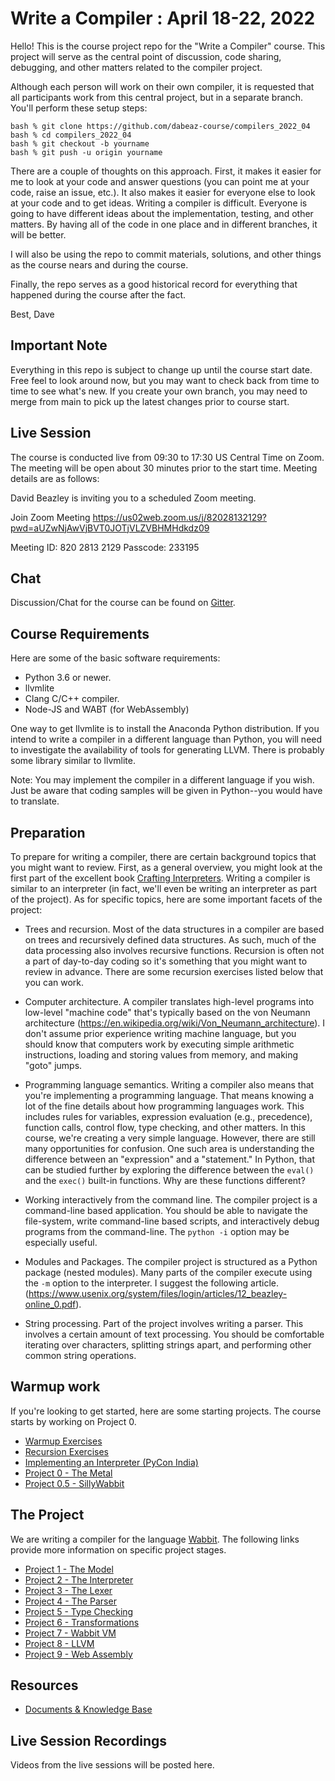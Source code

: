 # Write a Compiler : April 18-22, 2022

Hello! This is the course project repo for the "Write a Compiler"
course.  This project will serve as the central point of discussion, code
sharing, debugging, and other matters related to the compiler project.

Although each person will work on their own compiler, it is requested
that all participants work from this central project, but in a separate
branch.   You'll perform these setup steps:

    bash % git clone https://github.com/dabeaz-course/compilers_2022_04
    bash % cd compilers_2022_04
    bash % git checkout -b yourname
    bash % git push -u origin yourname

There are a couple of thoughts on this approach. First, it makes it
easier for me to look at your code and answer questions (you can 
point me at your code, raise an issue, etc.).   It also makes it easier
for everyone else to look at your code and to get ideas.  Writing a
compiler is difficult. Everyone is going to have different ideas about
the implementation, testing, and other matters.  By having all of the
code in one place and in different branches, it will be better.

I will also be using the repo to commit materials, solutions, and 
other things as the course nears and during the course.

Finally, the repo serves as a good historical record for everything
that happened during the course after the fact.

Best,
Dave

## Important Note

Everything in this repo is subject to change up until the course start date.
Free feel to look around now, but you may want to check back from time to
time to see what's new.  If you create your own branch, you may need to
merge from main to pick up the latest changes prior to course start.

## Live Session 

The course is conducted live from 09:30 to 17:30 US Central Time on Zoom.
The meeting will be open about 30 minutes prior to the start time. Meeting
details are as follows:

David Beazley is inviting you to a scheduled Zoom meeting.

Join Zoom Meeting
https://us02web.zoom.us/j/82028132129?pwd=aUZwNjAwVjBVT0JOTjVLZVBHMHdkdz09

Meeting ID: 820 2813 2129
Passcode: 233195

## Chat

Discussion/Chat for the course can be found on [Gitter](https://gitter.im/dabeaz-course/compilers_2022_04).

## Course Requirements

Here are some of the basic software requirements:

* Python 3.6 or newer.
* llvmlite
* Clang C/C++ compiler.
* Node-JS and WABT (for WebAssembly)

One way to get llvmlite is to install the Anaconda Python
distribution.  If you intend to write a compiler in a different
language than Python, you will need to investigate the availability of
tools for generating LLVM. There is probably some library similar to
llvmlite.

Note: You may implement the compiler in a different language if you
wish.  Just be aware that coding samples will be given in Python--you
would have to translate. 

## Preparation

To prepare for writing a compiler, there are certain background topics
that you might want to review.  First, as a general overview, you
might look at the first part of the excellent book [Crafting Interpreters](https://craftinginterpeters.com).
Writing a compiler is similar to an interpreter (in fact, we'll even be writing an
interpreter as part of the project).   As for specific topics, here
are some important facets of the project:

* Trees and recursion.  Most of the data structures in a compiler are
  based on trees and recursively defined data structures. As such,
  much of the data processing also involves recursive functions.
  Recursion is often not a part of day-to-day coding so it's something
  that you might want to review in advance.  There are some recursion
  exercises listed below that you can work.

* Computer architecture.  A compiler translates high-level programs
  into low-level "machine code" that's typically based on the von Neumann architecture
  (https://en.wikipedia.org/wiki/Von_Neumann_architecture).  I don't
  assume prior experience writing machine language, but you should
  know that computers work by executing simple arithmetic instructions,
  loading and storing values from memory, and making "goto" jumps.

* Programming language semantics.  Writing a compiler also means that
  you're implementing a programming language.  That means knowing a
  lot of the fine details about how programming languages work. This
  includes rules for variables, expression evaluation (e.g., precedence),
  function calls, control flow, type checking, and other matters.
  In this course, we're creating a very simple language.  However,
  there are still many opportunities for confusion.  One such area
  is understanding the difference between an "expression" and a
  "statement."  In Python, that can be studied further by exploring
  the difference between the `eval()` and the `exec()` built-in
  functions.  Why are these functions different?

* Working interactively from the command line. The compiler project
  is a command-line based application.  You should be able to navigate
  the file-system, write command-line based scripts, and interactively
  debug programs from the command-line.   The `python -i` option
  may be especially useful.

* Modules and Packages.  The compiler project is structured as a
  Python package (nested modules).  Many parts of the compiler
  execute using the `-m` option to the interpreter. I suggest
  the following article. (https://www.usenix.org/system/files/login/articles/12_beazley-online_0.pdf).

* String processing. Part of the project involves writing a
  parser.  This involves a certain amount of text processing.
  You should be comfortable iterating over characters, splitting
  strings apart, and performing other common string operations.

## Warmup work

If you're looking to get started, here are some starting projects.  The course starts
by working on Project 0.

* [Warmup Exercises](docs/Warmup-Exercises.md)
* [Recursion Exercises](docs/Recursion-Exercises.md)
* [Implementing an Interpreter (PyCon India)](https://www.youtube.com/watch?v=VUT386_GKI8)
* [Project 0 - The Metal](docs/Project0_The_Metal.md)
* [Project 0.5 - SillyWabbit](docs/Project0_5_SillyWabbit.md)

## The Project

We are writing a compiler for the language [Wabbit](docs/Wabbit-Specification.md).
The following links provide more information on specific project stages.

* [Project 1 - The Model](docs/Project1_The_Model.md)
* [Project 2 - The Interpreter](docs/Project2_The_Interpreter.md)
* [Project 3 - The Lexer](docs/Project3_Tokenizing.md)
* [Project 4 - The Parser](docs/Project4_Parsing.md)
* [Project 5 - Type Checking](docs/Project5_Type_Checking.md)
* [Project 6 - Transformations](docs/Project6_Transformation.md)
* [Project 7 - Wabbit VM](docs/Project7_WVM.md)
* [Project 8 - LLVM](docs/Project8_LLVM.md)
* [Project 9 - Web Assembly](docs/Project9_WASM.md)

## Resources

* [Documents & Knowledge Base](docs/README.md)

## Live Session Recordings

Videos from the live sessions will be posted here.


